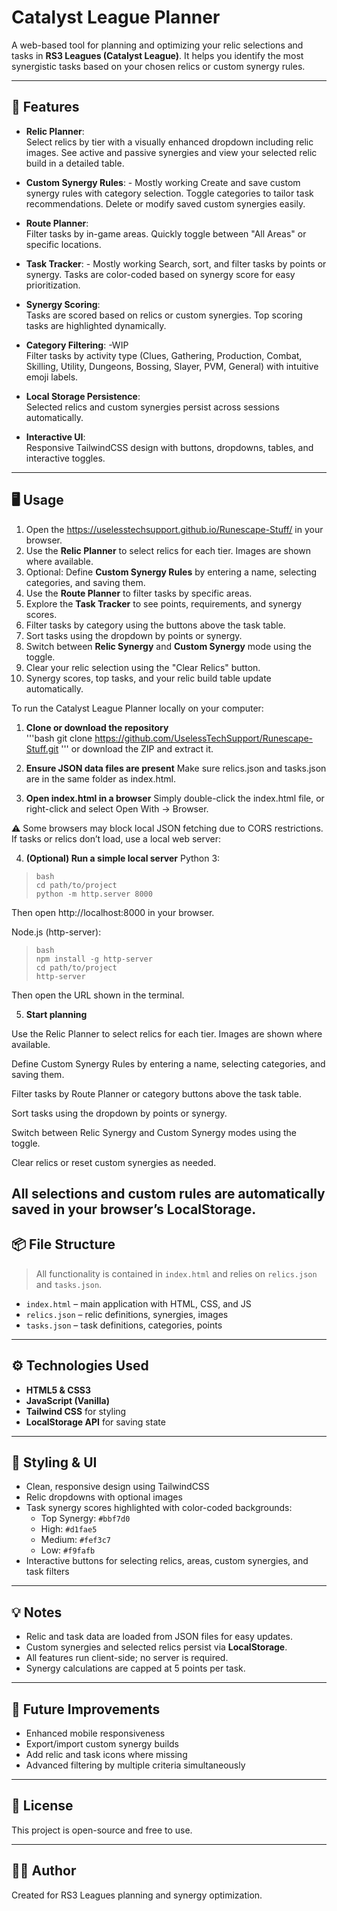 # Catalyst League Planner

A web-based tool for planning and optimizing your relic selections and tasks in **RS3 Leagues (Catalyst League)**. It helps you identify the most synergistic tasks based on your chosen relics or custom synergy rules.

---

## 🌟 Features

- **Relic Planner**:  
  Select relics by tier with a visually enhanced dropdown including relic images. See active and passive synergies and view your selected relic build in a detailed table.

- **Custom Synergy Rules**:   - Mostly working
  Create and save custom synergy rules with category selection. Toggle categories to tailor task recommendations. Delete or modify saved custom synergies easily.

- **Route Planner**:  
  Filter tasks by in-game areas. Quickly toggle between "All Areas" or specific locations.

- **Task Tracker**:  - Mostly working
  Search, sort, and filter tasks by points or synergy. Tasks are color-coded based on synergy score for easy prioritization.

- **Synergy Scoring**:  
  Tasks are scored based on relics or custom synergies. Top scoring tasks are highlighted dynamically.

- **Category Filtering**: -WIP  
  Filter tasks by activity type (Clues, Gathering, Production, Combat, Skilling, Utility, Dungeons, Bossing, Slayer, PVM, General) with intuitive emoji labels.

- **Local Storage Persistence**:  
  Selected relics and custom synergies persist across sessions automatically.

- **Interactive UI**:  
  Responsive TailwindCSS design with buttons, dropdowns, tables, and interactive toggles.

---

## 🖥️ Usage

1. Open the https://uselesstechsupport.github.io/Runescape-Stuff/ in your browser.  
2. Use the **Relic Planner** to select relics for each tier. Images are shown where available.  
3. Optional: Define **Custom Synergy Rules** by entering a name, selecting categories, and saving them.  
4. Use the **Route Planner** to filter tasks by specific areas.  
5. Explore the **Task Tracker** to see points, requirements, and synergy scores.  
6. Filter tasks by category using the buttons above the task table.  
7. Sort tasks using the dropdown by points or synergy.  
8. Switch between **Relic Synergy** and **Custom Synergy** mode using the toggle.  
9. Clear your relic selection using the "Clear Relics" button.  
10. Synergy scores, top tasks, and your relic build table update automatically.



To run the Catalyst League Planner locally on your computer:

1. **Clone or download the repository**  
   '''bash
   git clone https://github.com/UselessTechSupport/Runescape-Stuff.git '''
or download the ZIP and extract it.

2. **Ensure JSON data files are present**
Make sure relics.json and tasks.json are in the same folder as index.html.

3. **Open index.html in a browser**
Simply double-click the index.html file, or right-click and select Open With → Browser.

⚠️ Some browsers may block local JSON fetching due to CORS restrictions. If tasks or relics don’t load, use a local web server:

4. **(Optional) Run a simple local server**
Python 3:

>     bash
>     cd path/to/project
>     python -m http.server 8000

Then open http://localhost:8000 in your browser.

Node.js (http-server):

  >     bash
   >     npm install -g http-server
   >     cd path/to/project
   >     http-server

Then open the URL shown in the terminal.

5. **Start planning**

Use the Relic Planner to select relics for each tier. Images are shown where available.

Define Custom Synergy Rules by entering a name, selecting categories, and saving them.

Filter tasks by Route Planner or category buttons above the task table.

Sort tasks using the dropdown by points or synergy.

Switch between Relic Synergy and Custom Synergy modes using the toggle.

Clear relics or reset custom synergies as needed.

All selections and custom rules are automatically saved in your browser’s LocalStorage.
---

## 📦 File Structure

> All functionality is contained in `index.html` and relies on `relics.json` and `tasks.json`.  

- `index.html` – main application with HTML, CSS, and JS  
- `relics.json` – relic definitions, synergies, images  
- `tasks.json` – task definitions, categories, points  

---

## ⚙️ Technologies Used

- **HTML5 & CSS3**  
- **JavaScript (Vanilla)**  
- **Tailwind CSS** for styling  
- **LocalStorage API** for saving state  

---

## 🎨 Styling & UI

- Clean, responsive design using TailwindCSS  
- Relic dropdowns with optional images  
- Task synergy scores highlighted with color-coded backgrounds:  
  - Top Synergy: `#bbf7d0`  
  - High: `#d1fae5`  
  - Medium: `#fef3c7`  
  - Low: `#f9fafb`  
- Interactive buttons for selecting relics, areas, custom synergies, and task filters  

---

## 💡 Notes

- Relic and task data are loaded from JSON files for easy updates.  
- Custom synergies and selected relics persist via **LocalStorage**.  
- All features run client-side; no server is required.  
- Synergy calculations are capped at 5 points per task.  

---

## 🔗 Future Improvements

- Enhanced mobile responsiveness  
- Export/import custom synergy builds  
- Add relic and task icons where missing  
- Advanced filtering by multiple criteria simultaneously  

---

## 📜 License

This project is open-source and free to use.

---

## 👨‍💻 Author

Created for RS3 Leagues planning and synergy optimization.
